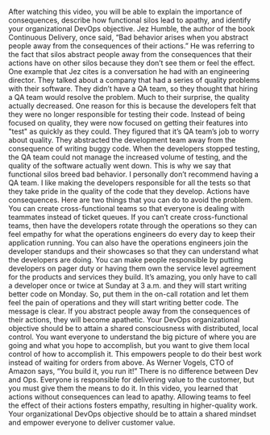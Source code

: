After watching this video, you will be able to explain the importance of
consequences, describe how functional silos lead to apathy, and identify your
organizational DevOps objective. Jez Humble, the author of the book Continuous
Delivery, once said, “Bad behavior arises when you abstract people away from the
consequences of their actions.” He was referring to the fact that silos abstract
people away from the consequences that their actions have on other silos because
they don’t see them or feel the effect. One example that Jez cites is a
conversation he had with an engineering director. They talked about a company
that had a series of quality problems with their software. They didn’t have a QA
team, so they thought that hiring a QA team would resolve the problem. Much to
their surprise, the quality actually decreased. One reason for this is because
the developers felt that they were no longer responsible for testing their code.
Instead of being focused on quality, they were now focused on getting their
features into "test" as quickly as they could. They figured that it’s QA team’s
job to worry about quality. They abstracted the development team away from the
consequence of writing buggy code. When the developers stopped testing, the QA
team could not manage the increased volume of testing, and the quality of the
software actually went down. This is why we say that functional silos breed bad
behavior. I personally don’t recommend having a QA team.  I like making the
developers responsible for all the tests so that they take pride in the quality
of the code that they develop. Actions have consequences. Here are two things
that you can do to avoid the problem. You can create cross-functional teams so
that everyone is dealing with teammates instead of ticket queues. If you can’t
create cross-functional teams, then have the developers rotate through the
operations so they can feel empathy for what the operations engineers do every
day to keep their application running.  You can also have the operations
engineers join the developer standups and their showcases so that they can
understand what the developers are doing. You can make people responsible by
putting developers on pager duty or having them own the service level agreement
for the products and services they build. It’s amazing, you only have to call a
developer once or twice at Sunday at 3 a.m. and they will start writing better
code on Monday.  So, put them in the on-call rotation and let them feel the pain
of operations and they will start writing better code. The message is clear. If
you abstract people away from the consequences of their actions, they will
become apathetic. Your DevOps organizational objective should be to attain a
shared consciousness with distributed, local control. You want everyone to
understand the big picture of where you are going and what you hope to
accomplish, but you want to give them local control of how to accomplish it.
This empowers people to do their best work instead of waiting for orders from
above. As Werner Vogels, CTO of Amazon says, “You build it, you run it!” There
is no difference between Dev and Ops.  Everyone is responsible for delivering
value to the customer, but you must give them the means to do it. In this video,
you learned that actions without consequences can lead to apathy. Allowing teams
to feel the effect of their actions fosters empathy, resulting in higher-quality
work.  Your organizational DevOps objective should be to attain a shared mindset
and empower everyone to deliver customer value.